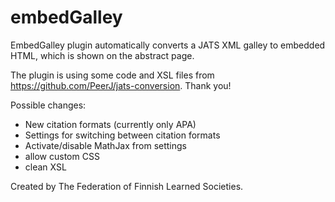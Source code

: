 # embedGalley
EmbedGalley plugin automatically converts a JATS XML galley to embedded HTML, which is shown on the abstract page.

The plugin is using some code and XSL files from https://github.com/PeerJ/jats-conversion. Thank you!

Possible changes:
- New citation formats (currently only APA)
- Settings for switching between citation formats
- Activate/disable MathJax from settings
- allow custom CSS
- clean XSL

Created by The Federation of Finnish Learned Societies.